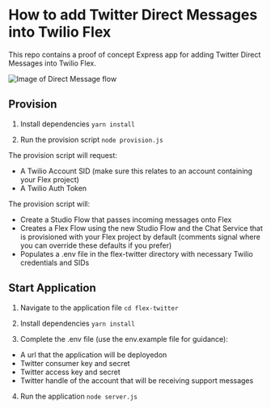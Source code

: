 # How to add Twitter Direct Messages into Twilio Flex
This repo contains a proof of concept Express app for adding Twitter Direct Messages into Twilio Flex.

![Image of Direct Message flow](https://user-images.githubusercontent.com/46247485/125089637-6d7d3280-e0c6-11eb-85fb-b1acf7b21b45.png)

## Provision
1. Install dependencies
`yarn install`

2. Run the provision script
`node provision.js`

The provision script will request:
* A Twilio Account SID (make sure this relates to an account containing your Flex project)
* A Twilio Auth Token 

The provision script will:
* Create a Studio Flow that passes incoming messages onto Flex
* Creates a Flex Flow using the new Studio Flow and the Chat Service that is provisioned with your Flex project by default (comments signal where you can override these defaults if you prefer)
* Populates a .env file in the flex-twitter directory with necessary Twilio credentials and SIDs

## Start Application
1. Navigate to the application file
`cd flex-twitter`

2. Install dependencies
`yarn install`

3. Complete the .env file (use the env.example file for guidance):
* A url that the application will be deployedon
* Twitter consumer key and secret
* Twitter access key and secret
* Twitter handle of the account that will be receiving support messages

4. Run the application
`node server.js`
